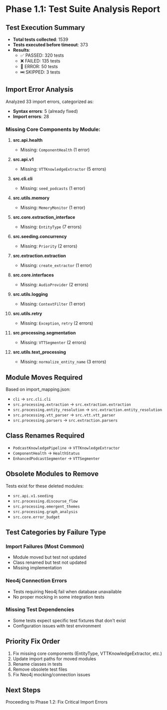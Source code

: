 # Phase 1.1: Test Suite Analysis Report

## Test Execution Summary
- **Total tests collected**: 1539
- **Tests executed before timeout**: 373
- **Results**:
  - ✅ PASSED: 320 tests
  - ❌ FAILED: 135 tests  
  - 🔴 ERROR: 50 tests
  - ⏭️ SKIPPED: 3 tests

## Import Error Analysis
Analyzed 33 import errors, categorized as:
- **Syntax errors**: 5 (already fixed)
- **Import errors**: 28

### Missing Core Components by Module:

1. **src.api.health**
   - Missing: `ComponentHealth` (1 error)

2. **src.api.v1** 
   - Missing: `VTTKnowledgeExtractor` (5 errors)

3. **src.cli.cli**
   - Missing: `seed_podcasts` (1 error)

4. **src.utils.memory**
   - Missing: `MemoryMonitor` (1 error)

5. **src.core.extraction_interface**
   - Missing: `EntityType` (7 errors)

6. **src.seeding.concurrency**
   - Missing: `Priority` (2 errors)

7. **src.extraction.extraction**
   - Missing: `create_extractor` (1 error)

8. **src.core.interfaces**
   - Missing: `AudioProvider` (2 errors)

9. **src.utils.logging**
   - Missing: `ContextFilter` (1 error)

10. **src.utils.retry**
    - Missing: `Exception`, `retry` (2 errors)

11. **src.processing.segmentation**
    - Missing: `VTTSegmenter` (2 errors)

12. **src.utils.text_processing**
    - Missing: `normalize_entity_name` (3 errors)

## Module Moves Required
Based on import_mapping.json:
- `cli` → `src.cli.cli`
- `src.processing.extraction` → `src.extraction.extraction`
- `src.processing.entity_resolution` → `src.extraction.entity_resolution`
- `src.processing.vtt_parser` → `src.vtt.vtt_parser`
- `src.processing.parsers` → `src.extraction.parsers`

## Class Renames Required
- `PodcastKnowledgePipeline` → `VTTKnowledgeExtractor`
- `ComponentHealth` → `HealthStatus`
- `EnhancedPodcastSegmenter` → `VTTSegmenter`

## Obsolete Modules to Remove
Tests exist for these deleted modules:
- `src.api.v1.seeding`
- `src.processing.discourse_flow`
- `src.processing.emergent_themes`
- `src.processing.graph_analysis`
- `src.core.error_budget`

## Test Categories by Failure Type

### Import Failures (Most Common)
- Module moved but test not updated
- Class renamed but test not updated
- Missing implementation

### Neo4j Connection Errors
- Tests requiring Neo4j fail when database unavailable
- No proper mocking in some integration tests

### Missing Test Dependencies
- Some tests expect specific test fixtures that don't exist
- Configuration issues with test environment

## Priority Fix Order
1. Fix missing core components (EntityType, VTTKnowledgeExtractor, etc.)
2. Update import paths for moved modules
3. Rename classes in tests
4. Remove obsolete test files
5. Fix Neo4j mocking/connection issues

## Next Steps
Proceeding to Phase 1.2: Fix Critical Import Errors